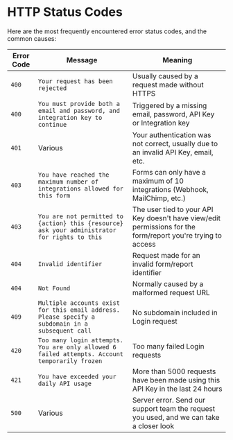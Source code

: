 # HTTP Status Codes

Here are the most frequently encountered error status codes, and the common causes:

Error Code | Message | Meaning
---------- | ------- | ------
`400` | `Your request has been rejected`                                              | Usually caused by a request made without HTTPS
`400` | `You must provide both a email and password, and integration key to continue` | Triggered by a missing email, password, API Key or Integration key
`401` | Various                                                             | Your authentication was not correct, usually due to an invalid API Key, email, etc.
`403` | `You have reached the maximum number of integrations allowed for this form`   | Forms can only have a maximum of 10 integrations (Webhook, MailChimp, etc.)
`403` | `You are not permitted to {action} this {resource} ask your administrator for rights to this` | The user tied to your API Key doesn't have view/edit permissions for the form/report you're trying to access
`404` | `Invalid identifier`                                                          | Request made for an invalid form/report identifier
`404` | `Not Found`                                                                   | Normally caused by a malformed request URL
`409` | `Multiple accounts exist for this email address. Please specify a subdomain in a subsequent call`      | No subdomain included in Login request
`420` | `Too many login attempts. You are only allowed 6 failed attempts. Account temporarily frozen`          | Too many failed Login requests
`421` | `You have exceeded your daily API usage`                             | More than 5000 requests have been made using this API Key in the last 24 hours
`500` | Various                                                           | Server error. Send our support team the request you used, and we can take a closer look